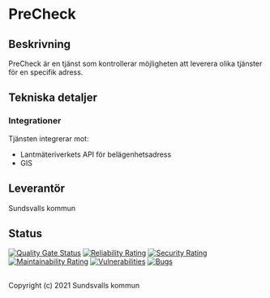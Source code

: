 # PreCheck

## Beskrivning
PreCheck är en tjänst som kontrollerar möjligheten att leverera olika tjänster för en specifik adress.

## Tekniska detaljer

### Integrationer
Tjänsten integrerar mot:

* Lantmäteriverkets API för belägenhetsadress
* GIS

## Leverantör

Sundsvalls kommun

## Status

[![Quality Gate Status](https://sonarcloud.io/api/project_badges/measure?project=Sundsvallskommun_api-service-precheck&metric=alert_status)](https://sonarcloud.io/summary/overall?id=Sundsvallskommun_api-service-precheck)
[![Reliability Rating](https://sonarcloud.io/api/project_badges/measure?project=Sundsvallskommun_api-service-precheck&metric=reliability_rating)](https://sonarcloud.io/summary/overall?id=Sundsvallskommun_api-service-precheck)
[![Security Rating](https://sonarcloud.io/api/project_badges/measure?project=Sundsvallskommun_api-service-precheck&metric=security_rating)](https://sonarcloud.io/summary/overall?id=Sundsvallskommun_api-service-precheck)
[![Maintainability Rating](https://sonarcloud.io/api/project_badges/measure?project=Sundsvallskommun_api-service-precheck&metric=sqale_rating)](https://sonarcloud.io/summary/overall?id=Sundsvallskommun_api-service-precheck)
[![Vulnerabilities](https://sonarcloud.io/api/project_badges/measure?project=Sundsvallskommun_api-service-precheck&metric=vulnerabilities)](https://sonarcloud.io/summary/overall?id=Sundsvallskommun_api-service-precheck)
[![Bugs](https://sonarcloud.io/api/project_badges/measure?project=Sundsvallskommun_api-service-precheck&metric=bugs)](https://sonarcloud.io/summary/overall?id=Sundsvallskommun_api-service-precheck)


## 
Copyright (c) 2021 Sundsvalls kommun
